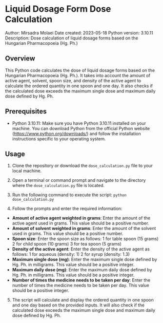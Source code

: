 # Liquid Dosage Form Dose Calculation

Author: Mirsadra Molaei
Date created: 2023-05-18
Python version: 3.10.11
Description: Dose calculation of liquid dosage forms based on the Hungarian Pharmacopoeia (Hg. Ph.)

## Overview

This Python code calculates the dose of liquid dosage forms based on the Hungarian Pharmacopoeia (Hg. Ph.). 
It takes into account the amount of active agent, solvent, spoon size, and density of the active agent to calculate the ordered quantity in one spoon and one day. It also checks if the calculated dose exceeds the maximum single dose and maximum daily dose defined by Hg. Ph.

## Prerequisites

- Python 3.10.11: Make sure you have Python 3.10.11 installed on your machine. You can download Python from the official Python website (https://www.python.org/downloads/) and follow the installation instructions specific to your operating system.

## Usage

1. Clone the repository or download the `dose_calculation.py` file to your local machine.

2. Open a terminal or command prompt and navigate to the directory where the `dose_calculation.py` file is located.

3. Run the following command to execute the script: `python dose_calculation.py`

4. Follow the prompts and enter the required information:
* **Amount of active agent weighted in grams**: Enter the amount of the active agent used in grams. This value should be a positive number.
* **Amount of solvent weighted in grams**: Enter the amount of the solvent used in grams. This value should be a positive number.
* **Spoon size**: Enter the spoon size as follows:
    1 for table spoon (15 grams)
    2 for child spoon (10 grams)
    3 for tea spoon (5 grams)
* **Density of the active agent**: Enter the density of the active agent as follows:
    1 for aqueous (density: 1)
    2 for syrup (density: 1.3)
* **Maximum single dose (mg)**: Enter the maximum single dose defined by Hg. Ph. in milligrams. This value should be a positive integer.
* **Maximum daily dose (mg)**: Enter the maximum daily dose defined by Hg. Ph. in milligrams. This value should be a positive integer.
* **Number of times the medicine needs to be taken per day**: Enter the number of times the medicine needs to be taken per day. This value should be a positive integer.

5. The script will calculate and display the ordered quantity in one spoon and one day based on the provided inputs. It will also check if the calculated dose exceeds the maximum single dose and maximum daily dose defined by Hg. Ph.


